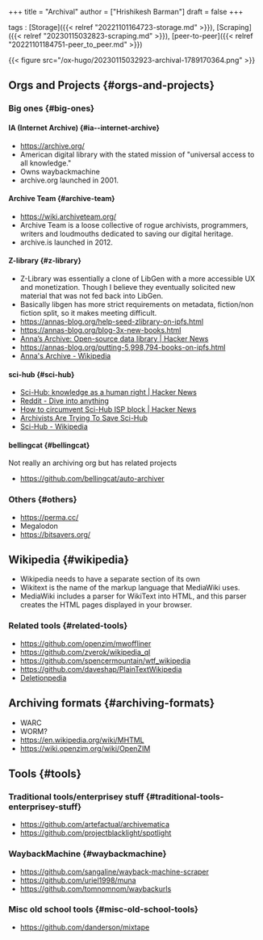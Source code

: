 +++
title = "Archival"
author = ["Hrishikesh Barman"]
draft = false
+++

tags
: [Storage]({{< relref "20221101164723-storage.md" >}}), [Scraping]({{< relref "20230115032823-scraping.md" >}}), [peer-to-peer]({{< relref "20221101184751-peer_to_peer.md" >}})

{{< figure src="/ox-hugo/20230115032923-archival-1789170364.png" >}}


## Orgs and Projects {#orgs-and-projects}


### Big ones {#big-ones}


#### IA (Internet Archive) {#ia--internet-archive}

-   <https://archive.org/>
-   American digital library with the stated mission of "universal access to all knowledge."
-   Owns waybackmachine
-   archive.org launched in 2001.


#### Archive Team {#archive-team}

-   <https://wiki.archiveteam.org/>
-   Archive Team is a loose collective of rogue archivists, programmers, writers and loudmouths dedicated to saving our digital heritage.
-   archive.is launched in 2012.


#### Z-library {#z-library}

-   Z-Library was essentially a clone of LibGen with a more accessible UX and monetization. Though I believe they eventually solicited new material that was not fed back into LibGen.
-   Basically libgen has more strict requirements on metadata, fiction/non fiction split, so it makes meeting difficult.
-   <https://annas-blog.org/help-seed-zlibrary-on-ipfs.html>
-   <https://annas-blog.org/blog-3x-new-books.html>
-   [Anna’s Archive: Open-source data library | Hacker News](https://news.ycombinator.com/item?id=36530662)
-   <https://annas-blog.org/putting-5,998,794-books-on-ipfs.html>
-   [Anna's Archive - Wikipedia](https://en.wikipedia.org/wiki/Anna%27s_Archive)


#### sci-hub {#sci-hub}

-   [Sci-Hub: knowledge as a human right | Hacker News](https://news.ycombinator.com/item?id=34541505)
-   [Reddit - Dive into anything](https://www.reddit.com/r/DataHoarder/comments/nc27fv/rescue_mission_for_scihub_and_open_science_we_are/)
-   [How to circumvent Sci-Hub ISP block | Hacker News](https://news.ycombinator.com/item?id=27451844)
-   [Archivists Are Trying To Save Sci-Hub](https://gizmodo.com/archivists-want-to-make-sci-hub-un-censorable-1846898276)
-   [Sci-Hub - Wikipedia](https://en.wikipedia.org/wiki/Sci-Hub#cite_note-:12-31)


#### bellingcat {#bellingcat}

Not really an archiving org but has related projects

-   <https://github.com/bellingcat/auto-archiver>


### Others {#others}

-   <https://perma.cc/>
-   Megalodon
-   <https://bitsavers.org/>


## Wikipedia {#wikipedia}

-   Wikipedia needs to have a separate section of its own
-   Wikitext is the name of the markup language that MediaWiki uses.
-   MediaWiki includes a parser for WikiText into HTML, and this parser creates the HTML pages displayed in your browser.


### Related tools {#related-tools}

-   <https://github.com/openzim/mwoffliner>
-   <https://github.com/zverok/wikipedia_ql>
-   <https://github.com/spencermountain/wtf_wikipedia>
-   <https://github.com/daveshap/PlainTextWikipedia>
-   [Deletionpedia](http://deletionpedia.dbatley.com/w/index.php)


## Archiving formats {#archiving-formats}

-   WARC
-   WORM?
-   <https://en.wikipedia.org/wiki/MHTML>
-   <https://wiki.openzim.org/wiki/OpenZIM>


## Tools {#tools}


### Traditional tools/enterprisey stuff {#traditional-tools-enterprisey-stuff}

-   <https://github.com/artefactual/archivematica>
-   <https://github.com/projectblacklight/spotlight>


### WaybackMachine {#waybackmachine}

-   <https://github.com/sangaline/wayback-machine-scraper>
-   <https://github.com/uriel1998/muna>
-   <https://github.com/tomnomnom/waybackurls>


### Misc old school tools {#misc-old-school-tools}

-   <https://github.com/danderson/mixtape>
